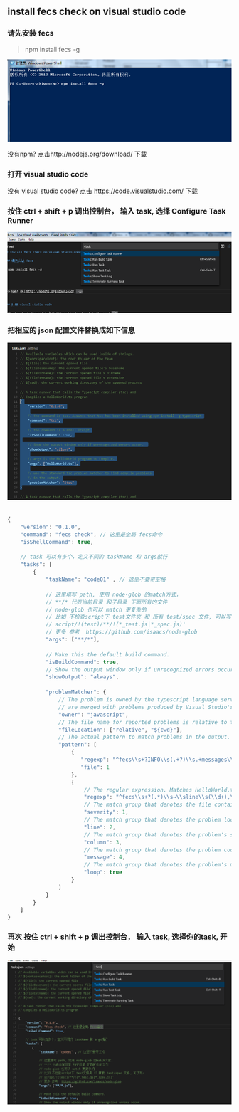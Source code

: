 ## install fecs check on visual studio code

### 请先安装 fecs

> npm install fecs -g

![](https://raw.githubusercontent.com/21paradox/fecs-visual-studio-code/master/img/install-fecs.png)

没有npm? 点击http://nodejs.org/download/ 下载

### 打开 visual studio code

没有 visual studio code? 点击 https://code.visualstudio.com/ 下载

### 按住 ctrl + shift + p 调出控制台， 输入 task, 选择 Configure Task Runner

![](https://raw.githubusercontent.com/21paradox/fecs-visual-studio-code/master/img/ctrl%2Bshift%2Bp.png)

### 把相应的 json 配置文件替换成如下信息

![](https://raw.githubusercontent.com/21paradox/fecs-visual-studio-code/master/img/replace-selectedWords.png)

```js

{
	"version": "0.1.0",
	"command": "fecs check", // 这里是全局 fecs命令
	"isShellCommand": true,
	
	// task 可以有多个，定义不同的 taskName 和 args就行
	"tasks": [
		{
			"taskName": "code01" , // 这里不要带空格
			
			// 这里填写 path, 使用 node-glob 的match方式， 
			// **/* 代表当前目录 和子目录 下面所有的文件
			// node-glob 也可以 match 更复杂的
			// 比如 不检查script下 test文件夹 和 所有 test/spec 文件, 可以写：
			// script/!(test)/**/!(*_test.js|*_spec.js)'
			// 更多 参考  https://github.com/isaacs/node-glob
			"args": ["**/*"], 
			
			// Make this the default build command.
			"isBuildCommand": true,
			// Show the output window only if unrecognized errors occur.
			"showOutput": "always",
			
			"problemMatcher": {
				// The problem is owned by the typescript language service. Ensure that the problems
				// are merged with problems produced by Visual Studio's language service.
				"owner": "javascript",
				// The file name for reported problems is relative to the current working directory.
				"fileLocation": ["relative", "${cwd}"],
				// The actual pattern to match problems in the output.
				"pattern": [
					{
			           "regexp": "^fecs\\s+?INFO\\s(.+?)\\s.+messages\\)$", //regex 检测文件名
			           "file": 1
			        },
					{
						// The regular expression. Matches HelloWorld.ts(2,10): error TS2339: Property 'logg' does not exist on type 'Console'.
						"regexp": "^fecs\\s+?(.*)\\s→\\sline\\s(\\d+),\\scol\\s(\\d+):\\s(.*)", //regex 检测error
						// The match group that denotes the file containing the problem.
						"severity": 1,
						// The match group that denotes the problem location.
						"line": 2,
						// The match group that denotes the problem's severity. Can be omitted.
						"column": 3,
						// The match group that denotes the problem code. Can be omitted.
						"message": 4,
						// The match group that denotes the problem's message.
						"loop": true
					}
				]
			}
		}
	]
}

```


### 再次 按住 ctrl + shift + p 调出控制台， 输入 task, 选择你的task, 开始

![](https://raw.githubusercontent.com/21paradox/fecs-visual-studio-code/master/img/after-replace.png)


